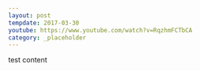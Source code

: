 ```yaml
---
layout: post
tempdate: 2017-03-30
youtube: https://www.youtube.com/watch?v=RqzhmFCTbCA
category: _placeholder
---
```

test content